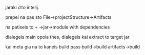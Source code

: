 jaraki στο intelij.

prepei na pas sto File->projectStructure->Artifacts

na patiseis to + ->jar->module with dependencies

dialegeis main opoia thes, dialegeis kai extract to target jar

kai meta gia na to kaneis build pass build->build artifacts->build 